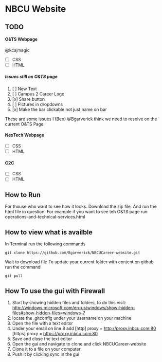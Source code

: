 # NBCU Website
## TODO
#### O&TS Webpage
@kcajmagic
- [ ] CSS
- [ ] HTML

##### Issues still on O&TS page
1.  [ ] New Text
2.  [ ] Campus 2 Career Logo 
3.  [x] Share button
4.  [ ] Pictures in dropdowns 
5.  [x] Make the bar clickable not just name on bar

These are some issues I (Ben) @Bgarverick think we need to resolve on the current O&TS Page

#### NexTech Webpage

- [ ] CSS
- [ ] HTML

#### C2C
- [ ] CSS
- [ ] HTML

## How to Run
For thouse who want to see how it looks. Download the zip file. And run the html file in question. For example if you want to see teh O&TS page run operations-and-technical-services.html

## How to view what is availble
In Terminal run the following commands
```
git clone https://github.com/Bgarverick/NBCUCareer-website.git
```
Wait to download file
To update your current folder with content on github run the command
```terminal
git pull
```

## How To use the gui with Firewall
1. Start by showing hidden files and folders, to do this visit: http://windows.microsoft.com/en-us/windows/show-hidden-files#show-hidden-files=windows-7
2. locate the .gitconfig under your username on your machine
3. Open the file with a text editor 
4. Under your email on line 8 add 
	[http] 
		proxy = http://proxy.inbcu.com:80 
	[https]
		proxy = https://proxy.inbcu.com:80
5. Save and close the text editor
6. Open the gui and navigate to clone and click NBCUCareer-website
7. Clone it to a file on your computer
8. Push it by clicking sync in the gui



								
